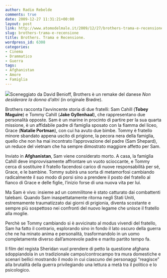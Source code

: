 ```yaml
---
author: Radio Rebelde
comments: true
date: 2009-12-27 11:31:21+00:00
layout: post
link: http://www.atomodelmale.it/2009/12/27/brothers-trama-e-recensione/
slug: brothers-trama-e-recensione
title: Brothers. Trama e Recensione.
wordpress_id: 6308
categories:
- Cinema
- Drammatico
- Guerra
tags:
- Afghanistan
- Amore
- Famiglia
---
```


[![](http://www.atomodelmale.it/wp-content/uploads/2009/12/locandina_del_film_Brothers-01-210x300.jpg)](http://www.atomodelmale.it/wp-content/uploads/2009/12/locandina_del_film_Brothers-01.jpg)Sceneggiato da David Benioff, Brothers è un remake del danese _Non desiderare la donna d’altri_ (in originale Brødre).

Brothers racconta l’avvincente storia di due fratelli: Sam Cahill (**Tobey Maguire**) e Tommy Cahill (**Jake Gyllenhaal**), che rappresentano due personalità opposte. Sam è un marine in procinto di partire per la sua quarta missione, è un affidabile padre di famiglia sposato con la fiamma del liceo, Grace (**Natalie Portman**), con cui ha avuto due bimbe. Tommy è  fratello minore sbandato appena uscito di prigione, la pecora nera della famiglia, quello che non ha mai incontrato l’approvazione del padre (Sam Shepard), un reduce del vietnam che ha sempre dimostrato maggiore affetto per Sam.

Inviato in **Afghanistan**, Sam viene considerato morto. A casa, la famiglia Cahill deve improvvisamente affrontare un vuoto scioccante, e Tommy cerca di sostituire il fratello facendosi carico di nuove responsabilità per sé, Grace, e le bambine.
Tommy subirà una sorta di metamorfosi cambiando radicalmente il suo modo di porsi sino a prendere il posto del fratello al fianco di Grace e delle figlie, l’inizio forse di una nuova vita per lui.<!-- more -->



Ma Sam è vivo: insieme ad un commilitone è stato catturato dai combattenti talebani. Quando Sam inaspettatamente ritorna negli Stati Uniti, estremamente traumatizzato dai giorni di prigionia, diventa scostante e sempre più sospettoso nei confronti del nuovo legame che unisce il fratello alla moglie.

Perchè se Tommy cambiando si è avvicinato al modus vivendi del fratello, Sam ha fatto il contrario, esplorando sino in fondo il lato oscuro della guerra che ne ha minato anima e personalità, trasformandolo in un uomo completamente diverso dall’amorevole padre e marito partito tempo fa.

Il film del regista Sheridan vuol prendere di petto la questione afghana sdoppiandola in un tradizionale campo/controcampo tra mura domestiche e scenari bellici mostrando il modo in cui ciascuno dei personaggi “reagisce” alla brutalità della guerra  privilegiando una lettura a metà tra il politico e lo psicologico.
